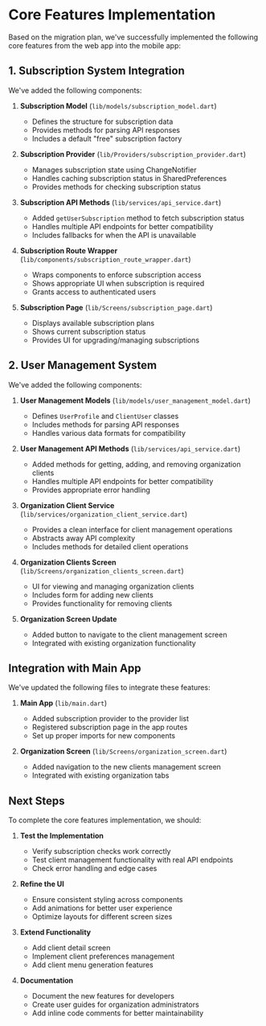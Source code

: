 # Core Features Implementation

Based on the migration plan, we've successfully implemented the following core features from the web app into the mobile app:

## 1. Subscription System Integration

We've added the following components:

1. **Subscription Model** (`lib/models/subscription_model.dart`)
   - Defines the structure for subscription data
   - Provides methods for parsing API responses
   - Includes a default "free" subscription factory

2. **Subscription Provider** (`lib/Providers/subscription_provider.dart`)
   - Manages subscription state using ChangeNotifier
   - Handles caching subscription status in SharedPreferences
   - Provides methods for checking subscription status

3. **Subscription API Methods** (`lib/services/api_service.dart`)
   - Added `getUserSubscription` method to fetch subscription status
   - Handles multiple API endpoints for better compatibility
   - Includes fallbacks for when the API is unavailable

4. **Subscription Route Wrapper** (`lib/components/subscription_route_wrapper.dart`)
   - Wraps components to enforce subscription access
   - Shows appropriate UI when subscription is required
   - Grants access to authenticated users

5. **Subscription Page** (`lib/Screens/subscription_page.dart`)
   - Displays available subscription plans
   - Shows current subscription status
   - Provides UI for upgrading/managing subscriptions

## 2. User Management System

We've added the following components:

1. **User Management Models** (`lib/models/user_management_model.dart`)
   - Defines `UserProfile` and `ClientUser` classes
   - Includes methods for parsing API responses
   - Handles various data formats for compatibility

2. **User Management API Methods** (`lib/services/api_service.dart`)
   - Added methods for getting, adding, and removing organization clients
   - Handles multiple API endpoints for better compatibility
   - Provides appropriate error handling

3. **Organization Client Service** (`lib/services/organization_client_service.dart`)
   - Provides a clean interface for client management operations
   - Abstracts away API complexity
   - Includes methods for detailed client operations

4. **Organization Clients Screen** (`lib/Screens/organization_clients_screen.dart`)
   - UI for viewing and managing organization clients
   - Includes form for adding new clients
   - Provides functionality for removing clients

5. **Organization Screen Update**
   - Added button to navigate to the client management screen
   - Integrated with existing organization functionality

## Integration with Main App

We've updated the following files to integrate these features:

1. **Main App** (`lib/main.dart`)
   - Added subscription provider to the provider list
   - Registered subscription page in the app routes
   - Set up proper imports for new components

2. **Organization Screen** (`lib/Screens/organization_screen.dart`)
   - Added navigation to the new clients management screen
   - Integrated with existing organization tabs

## Next Steps

To complete the core features implementation, we should:

1. **Test the Implementation**
   - Verify subscription checks work correctly
   - Test client management functionality with real API endpoints
   - Check error handling and edge cases

2. **Refine the UI**
   - Ensure consistent styling across components
   - Add animations for better user experience
   - Optimize layouts for different screen sizes

3. **Extend Functionality**
   - Add client detail screen
   - Implement client preferences management
   - Add client menu generation features

4. **Documentation**
   - Document the new features for developers
   - Create user guides for organization administrators
   - Add inline code comments for better maintainability